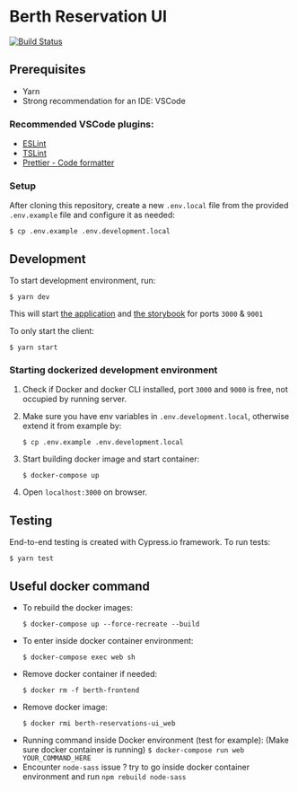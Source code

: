 # Berth Reservation UI

[![Build Status](https://travis-ci.com/City-of-Helsinki/berth-reservations-ui.svg?branch=master)](https://travis-ci.com/City-of-Helsinki/berth-reservations-ui)

## Prerequisites

- Yarn
- Strong recommendation for an IDE: VSCode

### Recommended VSCode plugins:

- [ESLint](https://marketplace.visualstudio.com/items?itemName=dbaeumer.vscode-eslint)
- [TSLint](https://marketplace.visualstudio.com/items?itemName=ms-vscode.vscode-typescript-tslint-plugin)
- [Prettier - Code formatter](https://marketplace.visualstudio.com/items?itemName=esbenp.prettier-vscode)

### Setup

After cloning this repository, create a new `.env.local` file from the provided `.env.example` file and configure it as needed:

```
$ cp .env.example .env.development.local
```

## Development

To start development environment, run:

```
$ yarn dev
```

This will start [the application](http://localhost:3000) and [the storybook](http://localhost:9001) for ports `3000` & `9001`

To only start the client:

```
$ yarn start
```

### Starting dockerized development environment

1. Check if Docker and docker CLI installed, port `3000` and `9000` is free, not occupied by running server.

2. Make sure you have env variables in `.env.development.local`, otherwise extend it from example by:
   ```
   $ cp .env.example .env.development.local
   ```
3. Start building docker image and start container:
   ```
   $ docker-compose up
   ```
4. Open `localhost:3000` on browser.

## Testing

End-to-end testing is created with Cypress.io framework. To run tests:

```
$ yarn test
```

## Useful docker command

- To rebuild the docker images:
  ```
  $ docker-compose up --force-recreate --build
  ```
- To enter inside docker container environment:
  ```
  $ docker-compose exec web sh
  ```
- Remove docker container if needed:
  ```
  $ docker rm -f berth-frontend
  ```
- Remove docker image:
  ```
  $ docker rmi berth-reservations-ui_web
  ```
- Running command inside Docker environment (test for example):
  (Make sure docker container is running)
  `$ docker-compose run web YOUR_COMMAND_HERE`
- Encounter `node-sass` issue ? try to go inside docker container environment and run `npm rebuild node-sass`

